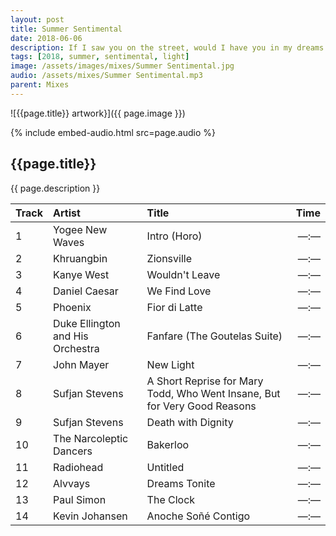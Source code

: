 ```yaml
---
layout: post
title: Summer Sentimental
date: 2018-06-06
description: If I saw you on the street, would I have you in my dreams tonight?
tags: [2018, summer, sentimental, light]
image: /assets/images/mixes/Summer Sentimental.jpg
audio: /assets/mixes/Summer Sentimental.mp3
parent: Mixes
---
```


![{{page.title}} artwork}]({{ page.image }})

{% include embed-audio.html src=page.audio %}

## {{page.title}}
{{ page.description }}

| Track | Artist                          | Title                                                                     | Time |
|:------|:--------------------------------|:--------------------------------------------------------------------------|-----:|
| 1     | Yogee New Waves                 | Intro (Horo)                                                              | —:—  |
| 2     | Khruangbin                      | Zionsville                                                                | —:—  |
| 3     | Kanye West                      | Wouldn't Leave                                                            | —:—  |
| 4     | Daniel Caesar                   | We Find Love                                                              | —:—  |
| 5     | Phoenix                         | Fior di Latte                                                             | —:—  |
| 6     | Duke Ellington and His Orchestra| Fanfare (The Goutelas Suite)                                              | —:—  |
| 7     | John Mayer                      | New Light                                                                 | —:—  |
| 8     | Sufjan Stevens                  | A Short Reprise for Mary Todd, Who Went Insane, But for Very Good Reasons | —:—  |
| 9     | Sufjan Stevens                  | Death with Dignity                                                        | —:—  |
| 10    | The Narcoleptic Dancers         | Bakerloo                                                                  | —:—  |
| 11    | Radiohead                       | Untitled                                                                  | —:—  |
| 12    | Alvvays                         | Dreams Tonite                                                             | —:—  |
| 13    | Paul Simon                      | The Clock                                                                 | —:—  |
| 14    | Kevin Johansen                  | Anoche Soñé Contigo                                                       | —:—  |
